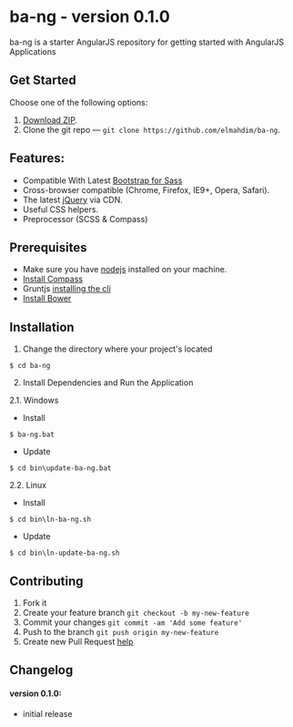 # ba-ng - version 0.1.0 
ba-ng is a starter AngularJS repository for getting started with AngularJS Applications

## Get Started
Choose one of the following options:

1. [Download ZIP](/elmahdim/ba-ng/archive/master.zip).
2. Clone the git repo — `git clone https://github.com/elmahdim/ba-ng`.

## Features:
* Compatible With Latest [Bootstrap for Sass](https://github.com/twbs/bootstrap-sass)
* Cross-browser compatible (Chrome, Firefox, IE9+, Opera, Safari).
* The latest [jQuery](http://jquery.com/) via CDN.
* Useful CSS helpers.
* Preprocessor (SCSS & Compass)


## Prerequisites

* Make sure you have [nodejs](http://nodejs.org/download/) installed on your machine.
* [Install Compass](http://compass-style.org/install/)
* Gruntjs [installing the cli](http://gruntjs.com/getting-started#installing-the-cli)
* [Install Bower](http://bower.io/#install-bower)
  
## Installation

1. Change the directory where your project's located

  ```
  $ cd ba-ng
  ```

2. Install Dependencies and Run the Application
 
 2.1. Windows
  * Install
  ```
  $ ba-ng.bat
  ```
  * Update
  ```
  $ cd bin\update-ba-ng.bat
  ```
 
 2.2. Linux
  * Install
  ```
  $ cd bin\ln-ba-ng.sh
  ```
  * Update
  ```
  $ cd bin\ln-update-ba-ng.sh
  ```

## Contributing
01. Fork it
02. Create your feature branch `git checkout -b my-new-feature`
03. Commit your changes `git commit -am 'Add some feature'`
04. Push to the branch `git push origin my-new-feature`
05. Create new Pull Request [help](https://help.github.com/articles/creating-a-pull-request/)


## Changelog

#### version 0.1.0:
* initial release 